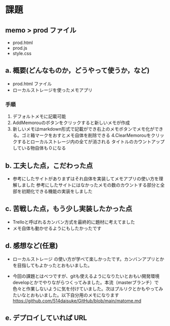# 課題

## memo > prod ファイル

- prod.html
- prod.js
- style.css

## a. 概要(どんなものか，どうやって使うか，など)

- prod.html ファイル
- ローカルストレージを使ったメモアプリ

### 手順

1. デフォルトメモに記載可能
2. AddMemorouのボタンをクリックすると新しいメモが作成
3. 新しいメモはmarkdown形式で記載ができ右上のメモボタンでメモ化ができる。ゴミ箱マークをおすとメモ自体を削除できる
4.ClearMemorouをクリックするとローカルストレージ内の全てが消される
タイトルのカウントアップしている物自体も０になる

## b. 工夫した点，こだわった点

- 参考にしたサイトがありまずはそれ自体を実装してメモアプリの使い方を理解しました
参考にしたサイトにはなかったメモの数のカウントする部分と全部を初期化できる機能の実装をしました

## c. 苦戦した点，もう少し実装したかった点

- Trelloと呼ばれるカンバン方式を最終的に題材に考えてました 
- メモ自体も動かせるようにもしたかったです


## d. 感想など(任意)

- ローカルストレージ の使い方が学べて楽しかったです。カンバンアプリとかを目指してもよかったとおもいました。

- 今回の課題とはべつですが、gitも使えるようになりたいとおもい開発環境developとかでやりながらつくってみました。本流（masterブランチ）で色々と作業しないように気を付けていました。次はプルリクとかもやってみたいなとおもいました。以下自分用のメモになります
https://github.com/514daisuke/GitHub/blob/main/matome.md


## e. デプロイしていれば URL

